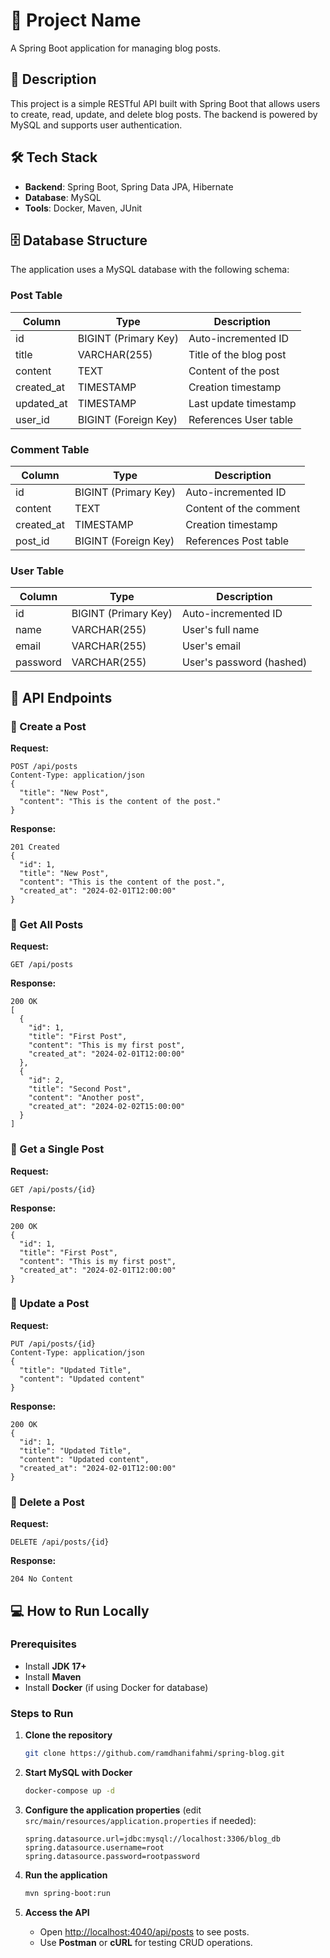 # 📌 Project Name
A Spring Boot application for managing blog posts.

## 📖 Description
This project is a simple RESTful API built with Spring Boot that allows users to create, read, update, and delete blog posts. The backend is powered by MySQL and supports user authentication.

## 🛠 Tech Stack
- **Backend**: Spring Boot, Spring Data JPA, Hibernate
- **Database**: MySQL
- **Tools**: Docker, Maven, JUnit

## 🗄 Database Structure
The application uses a MySQL database with the following schema:

### **Post Table**
| Column      | Type                | Description                |
|------------|---------------------|----------------------------|
| id         | BIGINT (Primary Key) | Auto-incremented ID       |
| title      | VARCHAR(255)        | Title of the blog post     |
| content    | TEXT                | Content of the post        |
| created_at | TIMESTAMP           | Creation timestamp         |
| updated_at | TIMESTAMP           | Last update timestamp      |
| user_id    | BIGINT (Foreign Key) | References User table      |

### **Comment Table**
| Column      | Type                | Description                |
|------------|---------------------|----------------------------|
| id         | BIGINT (Primary Key) | Auto-incremented ID       |
| content    | TEXT                | Content of the comment    |
| created_at | TIMESTAMP           | Creation timestamp        |
| post_id    | BIGINT (Foreign Key) | References Post table     |

### **User Table**
| Column  | Type                | Description          |
|--------|---------------------|----------------------|
| id     | BIGINT (Primary Key) | Auto-incremented ID |
| name   | VARCHAR(255)        | User's full name    |
| email  | VARCHAR(255)        | User's email        |
| password | VARCHAR(255)      | User's password (hashed) |

## 🚀 API Endpoints

### 📌 Create a Post
**Request:**
```
POST /api/posts
Content-Type: application/json
{
  "title": "New Post",
  "content": "This is the content of the post."
}
```
**Response:**
```
201 Created
{
  "id": 1,
  "title": "New Post",
  "content": "This is the content of the post.",
  "created_at": "2024-02-01T12:00:00"
}
```

### 📌 Get All Posts
**Request:**
```
GET /api/posts
```
**Response:**
```
200 OK
[
  {
    "id": 1,
    "title": "First Post",
    "content": "This is my first post",
    "created_at": "2024-02-01T12:00:00"
  },
  {
    "id": 2,
    "title": "Second Post",
    "content": "Another post",
    "created_at": "2024-02-02T15:00:00"
  }
]
```

### 📌 Get a Single Post
**Request:**
```
GET /api/posts/{id}
```
**Response:**
```
200 OK
{
  "id": 1,
  "title": "First Post",
  "content": "This is my first post",
  "created_at": "2024-02-01T12:00:00"
}
```

### 📌 Update a Post
**Request:**
```
PUT /api/posts/{id}
Content-Type: application/json
{
  "title": "Updated Title",
  "content": "Updated content"
}
```
**Response:**
```
200 OK
{
  "id": 1,
  "title": "Updated Title",
  "content": "Updated content",
  "created_at": "2024-02-01T12:00:00"
}
```

### 📌 Delete a Post
**Request:**
```
DELETE /api/posts/{id}
```
**Response:**
```
204 No Content
```

## 💻 How to Run Locally

### **Prerequisites**
- Install **JDK 17+**
- Install **Maven**
- Install **Docker** (if using Docker for database)

### **Steps to Run**
1. **Clone the repository**
   ```sh
   git clone https://github.com/ramdhanifahmi/spring-blog.git
   ```

2. **Start MySQL with Docker**
   ```sh
   docker-compose up -d
   ```

3. **Configure the application properties** (edit `src/main/resources/application.properties` if needed):
   ```properties
   spring.datasource.url=jdbc:mysql://localhost:3306/blog_db
   spring.datasource.username=root
   spring.datasource.password=rootpassword
   ```

4. **Run the application**
   ```sh
   mvn spring-boot:run
   ```

5. **Access the API**
   - Open [http://localhost:4040/api/posts](http://localhost:4040/api/posts) to see posts.
   - Use **Postman** or **cURL** for testing CRUD operations.